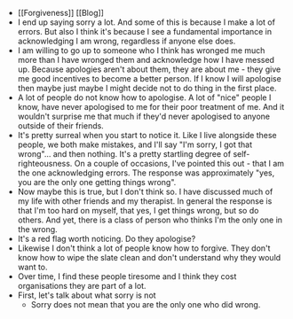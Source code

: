 - [[Forgiveness]] [[Blog]]
- I end up saying sorry a lot. And some of this is because I make a lot of errors. But also I think it's because I see a fundamental importance in acknowledging I am wrong, regardless if anyone else does.
- I am willing to go up to someone who I think has wronged me much more than I have wronged them and acknowledge how I have messed up. Because apologies aren't about them, they are about me - they give me good incentives to become a better person. If I know I will apologise then maybe just maybe I might decide not to do thing in the first place.
- A lot of people do not know how to apologise. A lot of "nice" people I know, have never apologised to me for their poor treatment of me. And it wouldn't surprise me that much if they'd never apologised to anyone outside of their friends.
- It's pretty surreal when you start to notice it. Like I live alongside these people, we both make mistakes, and I'll say "I'm sorry, I got that wrong"... and then nothing. It's a pretty startling degree of self-righteousness. On a couple of occasions, I've pointed this out - that I am the one acknowledging errors. The response was approximately "yes, you are the only one getting things wrong".
- Now maybe this is true, but I don't think so. I have discussed much of my life with other friends and my therapist. In general the response is that I'm too hard on myself, that yes, I get things wrong, but so do others. And yet, there is a class of person who thinks I'm the only one in the wrong.
- It's a red flag worth noticing. Do they apologise?
- Likewise I don't think a lot of people know how to forgive. They don't know how to wipe the slate clean and don't understand why they would want to.
- Over time, I find these people tiresome and I think they cost organisations they are part of a lot.
- First, let's talk about what sorry is not
	- Sorry does not mean that you are the only one who did wrong.